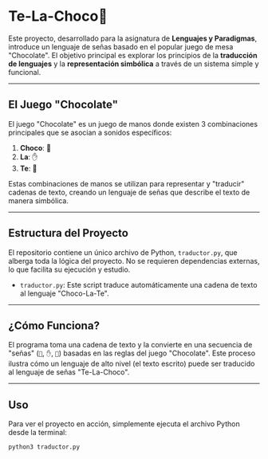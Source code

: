 # Te-La-Choco🍫

Este proyecto, desarrollado para la asignatura de **Lenguajes y Paradigmas**, introduce un lenguaje de señas basado en el popular juego de mesa "Chocolate". El objetivo principal es explorar los principios de la **traducción de lenguajes** y la **representación simbólica** a través de un sistema simple y funcional.

---

## El Juego "Chocolate"

El juego "Chocolate" es un juego de manos donde existen 3 combinaciones principales que se asocian a sonidos específicos:

1.  **Choco**: 🤚
2.  **La**: ✋
3.  **Te**: 👊

Estas combinaciones de manos se utilizan para representar y "traducir" cadenas de texto, creando un lenguaje de señas que describe el texto de manera simbólica.

---

## Estructura del Proyecto

El repositorio contiene un único archivo de Python, `traductor.py`, que alberga toda la lógica del proyecto. No se requieren dependencias externas, lo que facilita su ejecución y estudio.

* `traductor.py`: Este script traduce automáticamente una cadena de texto al lenguaje "Choco-La-Te".

---

## ¿Cómo Funciona?

El programa toma una cadena de texto y la convierte en una secuencia de "señas" (`🤚`, `✋`, `👊`) basadas en las reglas del juego "Chocolate". Este proceso ilustra cómo un lenguaje de alto nivel (el texto escrito) puede ser traducido al lenguaje de señas "Te-La-Choco".

---

## Uso

Para ver el proyecto en acción, simplemente ejecuta el archivo Python desde la terminal:

```bash
python3 traductor.py
